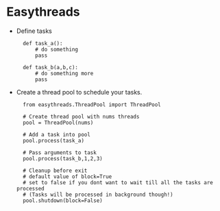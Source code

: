 Easythreads
=============

- Define tasks

        def task_a():
            # do something
            pass
            
        def task_b(a,b,c):
            # do something more
            pass
        
- Create a thread pool to schedule your tasks.
    
        from easythreads.ThreadPool import ThreadPool

        # Create thread pool with nums threads
        pool = ThreadPool(nums)

		# Add a task into pool
        pool.process(task_a)

		# Pass arguments to task
        pool.process(task_b,1,2,3)

        # Cleanup before exit
		# default value of block=True
		# set to false if you dont want to wait till all the tasks are processed 
		# (Tasks will be processed in background though!)
        pool.shutdown(block=False) 
    

